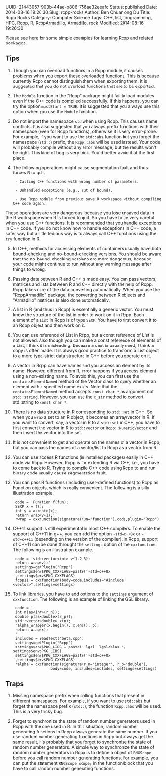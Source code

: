 UUID: 21443057-903b-44ae-b806-756ae32eeafc
Status: published
Date: 2014-08-16 19:26:30
Slug: rcpp-rocks
Author: Ben Chuanlong Du
Title: Rcpp Rocks
Category: Computer Science
Tags: C++, list, programming, HPC, Rcpp, R, RcppArmadillo, Armadillo, rock
Modified: 2014-08-16 19:26:30


Please see [here](https://bitbucket.org/dclong/r-learn/src/) 
for some simple examples for learning Rcpp and related packages.

## Tips

1. Though you can overload functions in a Rcpp module,
it causes problems when you export these overloaded functions.
This is because currently Rcpp cannot distinguish them when exporting them.
It is suggested that you do not overload functions that are to be exported.

2. The `Module` function in the "Rcpp" package 
might fail to load modules even if the C++ code is compiled successfully.
If this happens, 
you can try the option `mustStart = TRUE`.
It is suggested that you always use this option when you use the `Module` function.

3. Do not import the namespace `std` when using Rcpp. 
This causes name conflicts. 
It is also suggested that 
you always prefix functions with their namespace (even for Rcpp functions),
otherwise it is very error-prone.
For example, 
if you want to use the `std::abs` function 
but you forget the namespace (`std::`) prefix, 
the `Rcpp::abs` will be used instead. 
Your code will probably compile without any error message,
but the results won't be right. 
This kind of bug is very trick.
You'd better avoid it at the first place.

4. The following operations might cause segmentation fault and 
thus forces R to quit.

        - Calling C++ functions with wrong number of parameters.

        - Unhandled exceptions (e.g., out of bound).

        - Use Rcpp module from previous save R workspace without compiling C++ code again. 

These operations are very dangerous, 
because you lose unsaved data in the R workspace when R is forced to quit. 
So you have to be very careful when you use C++ functions. 
It is recommended that you handle exceptions in C++ code. 
If you do not know how to handle exceptions in C++ code,
a safer way but a little tedious way is to always call C++ functions using the `try` function in R.

5. In C++, 
methods for accessing elements of containers usually have both bound-checking 
and no-bound-checking versions. 
You should be aware that the no-bound-checking versions are more dangerous,
because your code might continue to run without any warning message after things to wrong.

1. Passing data between R and C++ is made easy. 
You can pass vectors, matrices and lists 
between R and C++ directly with the help of Rcpp. 
Rcpp takes care of the data converting automatically.
When you use the "RcppArmadillo" package, 
the converting between R objects and "Armadillo" matrices is also done automatically.

2. A list in R (and thus in Rcpp) is essentially a generic vector. 
You must know the structure of the list in order to work on it in Rcpp.
Each element of a `List` in Rcpp is of type `SEXP`. 
You have to first convert it to an Rcpp object 
and then work on it.

3. You can use reference of List in Rcpp, 
but a const reference of List is not allowed. 
Also though you can make a const reference of elements of a List,
I think it is misleading. 
Because a cast is usually need, 
I think a copy is often made. 
It is always good practice to transform a List object 
to a more type-strict data structure in C++ before you operate on it. 

3. A vector in Rcpp can have names and you access an element by its name. 
However, 
different from R, 
error happens if you access element using a non-existing name. 
To avoid this, 
you can first use the `containsElementNamed` method 
of the Vector class to query whether an element 
with a specified name exists. 
Note that the `containsElementNamed` method accepts `const char *` as argument
not `std::string`. 
However, 
you can use the `c_str` method to convert std::string to `const char *`.

4. There is no data structure in R corresponding to `std::set` in C++. 
So when you `wrap` a set to an R object, 
it becomes an array/vector in R.
If you want to convert, 
say, 
a vector in R to a `std::set` in C++,
you have to first convert the vector in R 
to `std::vector` or `Rcpp::NumericVector` 
and then insert the vector into the set.

4. It is not convenient to get and operate on the names of a vector in Rcpp,
but you can pass the names of a vector/list to Rcpp as a vector from R. 

5. You can use access R functions (in installed packages) easily in C++ code via Rcpp.
However, 
Rcpp is for extending R via C++, 
i.e., you have to come back to R. 
Trying to compile C++ code using Rcpp to and run binary code usually cause segmentation fault. 

5. You can pass R functions (including user-defined functions) to Rcpp as Function objects, 
which is really convenient. 
The following is a silly illustration example. 

        code = 'Function f(fun);
        SEXP x = f();
        int y = as<int>(x);
        return wrap(y+1);'
        rwrap = cxxfunction(signature(fun="function"),code,plugin="Rcpp")

6. C++11 support is still experimental in most C++ compilers. 
To enable the support of C++11 in g++, you can add the option `-std=c++0x` 
or `-std=c++11` (depending on the version of the compiler). 
In Rcpp, support of C++11 can be done throught the `settings` option 
of the `cxxfunction`. The following is an illustration example.  

        code = 'std::vector<int> v{1,2,3};
        return wrap(v);'
        settings=getPlugin("Rcpp")
        settings$env$PKG_CXXFLAGS=paste('-std=c++0x ',settings$env$PKG_CXXFLAGS)
        fcpp11 = cxxfunction(body=code,includes="#include <vector>",settings=settings)

9. To link libraries, 
you have to add options to the `settings` argument of `cxxfunction`.
The following is an example of linking the GSL library. 

        code = '
        int n(as<int>(r_n));
        double p(as<double>(r_p));
        std::vector<double> x(n);
        ralpha_wrapper(x.begin(), x.end(), p);
        return wrap(x);
        '
        includes = readText('beta.cpp')
        settings=getPlugin("Rcpp")
        settings$env$PKG_LIBS = paste('-lgsl -lgslcblas ', settings$env$PKG_LIBS)
        settings$env$PKG_CXXFLAGS=paste('-std=c++0x ',settings$env$PKG_CXXFLAGS)
        ralpha = cxxfunction(signature(r_n="integer", r_p="double"), 
                        body=code, includes=includes, settings=settings)

## Traps

1. Missing namespace prefix when calling functions that present in different namespaces.
For example,
if you want to use `std::abs` but forget the namespace prefix (`std::`),
the function `Rcpp::abs` will be used.
This is a very tricky bug.

2. Forget to synchronize the state of random number generators 
used in Rcpp with the one used in R. 
In this situation, 
random number generating functions in Rcpp always generate the same number. 
If you use random number generating functions in Rcpp but always get the same result, 
it's probably that you forget to synchronize the state of random number generators.
A simple way to synchronize the state of random number generators in Rcpp is to 
define a object of `RNGScope` before you call random number generating functions.
For example,
you can put the statement `RNGScope scope;` in the function/block that you have to call 
random number generating functions.
